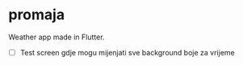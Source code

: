 # promaja

Weather app made in Flutter.

- [ ] Test screen gdje mogu mijenjati sve background boje za vrijeme
